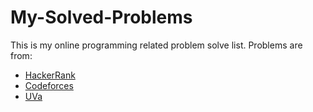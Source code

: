 # My-Solved-Problems

This is my online programming related problem solve list.
Problems are from:
 - [HackerRank](https://github.com/PialKanti/My-Solved-Problems/tree/master/src/hackerrank)
 - [Codeforces](https://github.com/PialKanti/My-Solved-Problems/tree/master/src/codeforces)
 - [UVa](https://github.com/PialKanti/My-Solved-Problems/tree/master/src/uva)
